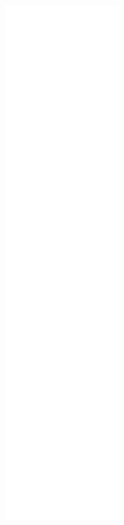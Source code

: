 ![](summary.w26.Jul.Q3.md)
![](summary.w27.Jul.Q3.md)
![](summary.w28.Jul.Q3.md)
![](summary.w29.Jul.Q3.md)
![](summary.w30.Jul.Q3.md)
![](summary.w31.Aug.Q3.md)
![](summary.w32.Aug.Q3.md)
![](summary.w33.Aug.Q3.md)
![](summary.w34.Aug.Q3.md)